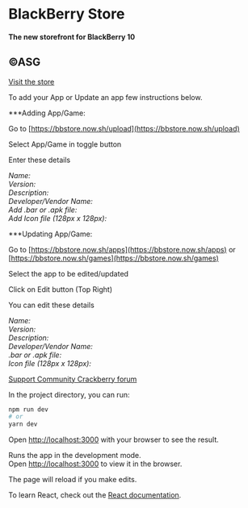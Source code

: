 
<h1>BlackBerry Store</h1>
<h4>The new storefront for BlackBerry 10</h4>
<h2>&copy;ASG</h2>

[Visit the store](https://bb.sz7.me)


To add your App or Update an app few instructions below.

***Adding App/Game:

Go to [https://bbstore.now.sh/upload](https://bbstore.now.sh/upload)

Select App/Game in toggle button

Enter these details

_Name:_\
_Version:_\
_Description:_\
_Developer/Vendor Name:_\
_Add .bar or .apk file:_\
_Add Icon file (128px x 128px):_


***Updating App/Game:

Go to [https://bbstore.now.sh/apps](https://bbstore.now.sh/apps) or [https://bbstore.now.sh/games](https://bbstore.now.sh/games)

Select the app to be edited/updated

Click on Edit button (Top Right)

You can edit these details

_Name:_\
_Version:_\
_Description:_\
_Developer/Vendor Name:_\
_.bar or .apk file:_\
_Icon file (128px x 128px):_


[Support Community Crackberry forum](https://forums.crackberry.com/blackberry-10-os-f269/blackberry-store-new-storefront-bb10-https-bb-sz7-me-1186577/)


In the project directory, you can run:

```bash
npm run dev
# or
yarn dev
```

Open [http://localhost:3000](http://localhost:3000) with your browser to see the result.


Runs the app in the development mode.<br />
Open [http://localhost:3000](http://localhost:3000) to view it in the browser.

The page will reload if you make edits.<br />

To learn React, check out the [React documentation](https://reactjs.org/).

